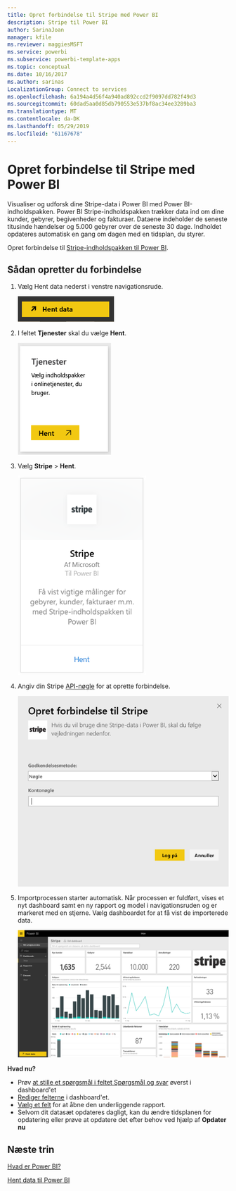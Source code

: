 ```yaml
---
title: Opret forbindelse til Stripe med Power BI
description: Stripe til Power BI
author: SarinaJoan
manager: kfile
ms.reviewer: maggiesMSFT
ms.service: powerbi
ms.subservice: powerbi-template-apps
ms.topic: conceptual
ms.date: 10/16/2017
ms.author: sarinas
LocalizationGroup: Connect to services
ms.openlocfilehash: 6a194a4d56f4a940ad892ccd2f9097dd782f49d3
ms.sourcegitcommit: 60dad5aa0d85db790553e537bf8ac34ee3289ba3
ms.translationtype: MT
ms.contentlocale: da-DK
ms.lasthandoff: 05/29/2019
ms.locfileid: "61167678"
---
```

# <a name="connect-to-stripe-with-power-bi"></a>Opret forbindelse til Stripe med Power BI
Visualiser og udforsk dine Stripe-data i Power BI med Power BI-indholdspakken. Power BI Stripe-indholdspakken trækker data ind om dine kunder, gebyrer, begivenheder og fakturaer. Dataene indeholder de seneste titusinde hændelser og 5.000 gebyrer over de seneste 30 dage. Indholdet opdateres automatisk en gang om dagen med en tidsplan, du styrer. 

Opret forbindelse til [Stripe-indholdspakken til Power BI](https://app.powerbi.com/getdata/services/stripe).

## <a name="how-to-connect"></a>Sådan opretter du forbindelse
1. Vælg Hent data nederst i venstre navigationsrude.  
   
    ![](media/service-connect-to-stripe/getdata.png)
2. I feltet **Tjenester** skal du vælge **Hent**.  
   
    ![](media/service-connect-to-stripe/services.png)  
3. Vælg **Stripe** &gt; **Hent**.  
   
    ![](media/service-connect-to-stripe/stripe.png)  
4. Angiv din Stripe [API-nøgle](https://dashboard.stripe.com/account/apikeys) for at oprette forbindelse.  
   
    ![](media/service-connect-to-stripe/creds.png)
5. Importprocessen starter automatisk. Når processen er fuldført, vises et nyt dashboard samt en ny rapport og model i navigationsruden og er markeret med en stjerne. Vælg dashboardet for at få vist de importerede data.
   
    ![](media/service-connect-to-stripe/dashboard.png)

**Hvad nu?**

* Prøv [at stille et spørgsmål i feltet Spørgsmål og svar](consumer/end-user-q-and-a.md) øverst i dashboard'et
* [Rediger felterne](service-dashboard-edit-tile.md) i dashboard'et.
* [Vælg et felt](consumer/end-user-tiles.md) for at åbne den underliggende rapport.
* Selvom dit datasæt opdateres dagligt, kan du ændre tidsplanen for opdatering eller prøve at opdatere det efter behov ved hjælp af **Opdater nu**

## <a name="next-steps"></a>Næste trin
[Hvad er Power BI?](power-bi-overview.md)

[Hent data til Power BI](service-get-data.md)

